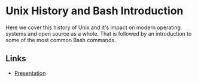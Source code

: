 # Unix History and Bash Introduction

Here we cover this history of Unix and it's impact on modern operating systems and open source as a whole. That is followed by an introduction to some of the most common Bash commands.

## Links 
- [Presentation](https://docs.google.com/presentation/d/15_yhdFQVzBuH0TsN6Jj1tcpxJFgb35cKzbiibrZGqbc/edit?usp=sharing)
